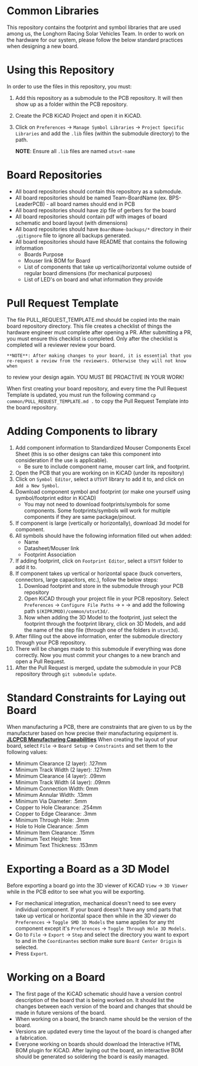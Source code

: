 # Common Libraries
This repository contains the footprint and symbol libraries that are used among us, the Longhorn Racing Solar Vehicles Team. 
In order to work on the hardware for our system, please follow the below standard practices when designing a new board.

# Using this Repository
In order to use the files in this repository, you must:
1. Add this repository as a submodule to the PCB repository. It will then show up as a folder within the PCB repository.
2. Create the PCB KiCAD Project and open it in KiCAD.
3. Click on `Preferences` -> `Manage Symbol Libraries` -> `Project Specific Libraries` and add the `.lib` files (within the submodule directory) to the path.
    
    **NOTE**: Ensure all `.lib` files are named `utsvt-name`

# Board Repositories
* All board repositories should contain this repository as a submodule.
* All board repositories should be named Team-BoardName (ex. BPS-LeaderPCB) - all board names should end in PCB
* All board repositories should have zip file of gerbers for the board
* All board repositories should contain pdf with images of board schematic and board layout (with dimensions)
* All board repositories should have `BoardName-backups/*` directory in their `.gitignore` file to ignore all backups generated.
* All board repositories should have README that contains the following information
    * Boards Purpose
    * Mouser link BOM for Board
    * List of components that take up vertical/horizontal volume outside of regular board dimensions (for mechanical purposes)
    * List of LED's on board and what information they provide

# Pull Request Template
The file PULL_REQUEST_TEMPLATE.md should be copied into the main board repository directory. This file creates a checklist of 
things the hardware engineer must complete after opening a PR. After submitting a PR, you must ensure this checklist is completed. Only after
the checklist is completed will a reviewer review your board.

    **NOTE**: After making changes to your board, it is essential that you re-request a review from the reviewers. Otherwise they will not know when
to review your design again. YOU MUST BE PROACTIVE IN YOUR WORK!

When first creating your board repository, and every time the Pull Request Template is updated, you must run the following command
`cp common/PULL_REQUEST_TEMPLATE.md .` to copy the Pull Request Template into the board repository.

# Adding Components to library
1. Add component information to Standardized Mouser Components Excel Sheet (this is so other designs can take this component into consideration if the use is applicable).
    * Be sure to include component name, mouser cart link, and footprint.
2. Open the PCB that you are working on in KiCAD (under its repository)
3. Click on `Symbol Editor`, select a `UTSVT` library to add it to, and click on `Add a New Symbol`.
4. Download component symbol and footprint (or make one yourself using symbol/footprint editor in KiCAD)
    * You may not need to download footprints/symbols for some components. Some footprints/symbols will work for multiple components if they are same package/pinout.
5. If component is large (vertically or horizontally), download 3d model for component.
6. All symbols should have the following information filled out when added:
    * Name
    * Datasheet/Mouser link
    * Footprint Association
7. If adding footprint, click on `Footprint Editor`, select a `UTSVT` folder to add it to.
8. If component takes up vertical or horizontal space (buck converters, connectors, large capacitors, etc.), follow the below steps:
    1. Download footprint and store in the submodule through your PCB repository
    2. Open KiCAD through your project file in your PCB repository. Select `Preferences` -> `Configure File Paths` -> `+` -> and add the following path `$(KIPRJMOD)/common/utsvt3d/`.
    3. Now when adding the 3D Model to the footprint, just select the footprint through the footprint library, click on 3D Models, and add the name of the step file (through one of the folders in `utsvt3d`).
9. After filling out the above information, enter the submodule directory through your PCB repository.
10. There will be changes made to this submodule if everything was done correctly. Now you must commit your changes to a new branch and open a Pull Request.
11. After the Pull Request is merged, update the submodule in your PCB repository through `git submodule update`.

# Standard Constraints for Laying out Board
When manufacturing a PCB, there are constraints that are given to us by the manufacturer based on how precise their manufacturing equipment is. [**JLCPCB Manufacturing Capabilities**](https://jlcpcb.com/capabilities/Capabilities)
When creating the layout of your board, select
`File` -> `Board Setup` -> `Constraints` and set them to the following values:
* Minimum Clearance (2 layer): .127mm
* Minimum Track Width (2 layer): .127mm
* Minimum Clearance (4 layer): .09mm
* Minimum Track Width (4 layer): .09mm
* Minimum Connection Width: 0mm
* Minimum Annular Width: .13mm
* Minimum Via Diameter: .5mm
* Copper to Hole Clearance: .254mm
* Copper to Edge Clearance: .3mm
* Minimum Through Hole: .3mm
* Hole to Hole Clearance: .5mm
* Minimum Item Clearance: .15mm
* Minimum Text Height: 1mm
* Minimum Text Thickness: .153mm

# Exporting a Board as a 3D Model
Before exporting a board go into the 3D viewer of KiCAD `View` -> `3D Viewer` while in the PCB editor to see what you will be exporting. 
* For mechanical integration, mechanical doesn't need to see every individual component.  If your board doesn't have any smd parts that take up vertical or horizontal space then while in the 3D viewer do `Preferences` -> `Toggle SMD 3D Models` the same applies for any tht component except it's `Preferences` -> `Toggle Through Hole 3D Models`.  
* Go to `File` -> `Export` -> `Step` and select the directory you want to export to and in the `Coordinantes` section make sure `Board Center Origin` is selected.
* Press `Export`.

# Working on a Board
* The first page of the KiCAD schematic should have a version control description of the board that is being worked on. It should list the changes between each version of the board and changes that should be made in future versions of the board.
* When working on a board, the branch name should be the version of the board.
* Versions are updated every time the layout of the board is changed after a fabrication.
* Everyone working on boards should download the Interactive HTML BOM plugin for KiCAD. After laying out the board, an interactive BOM should be generated so soldering the board is easily managed.